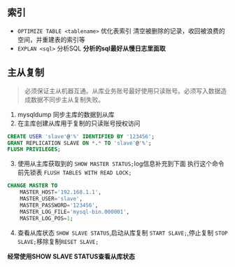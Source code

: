 

## 索引

- `OPTIMIZE TABLE <tablename>` 优化表索引  清空被删除的记录，收回被浪费的空间，并重建表的索引等
- `EXPLAN <sql>` 分析SQL **分析的sql最好从慢日志里面取**


## 主从复制
> 必须保证主从机器互通。从库业务账号最好使用只读账号。必须写入数据造成数据不同步主从复制失败。

1. mysqldump 同步主库的数据到从库
2. 在主库创建从库用于复制的只读账号授权访问
```sql
CREATE USER 'slave'@'%' IDENTIFIED BY '123456';
GRANT REPLICATION SLAVE ON *.* TO 'slave'@'%';
FLUSH PRIVILEGES;
```
3. 使用从主库获取到的 `SHOW MASTER STATUS;`log信息补充到下面 执行这个命令前先锁表 `FLUSH TABLES WITH READ LOCK;`
```sql
CHANGE MASTER TO
    MASTER_HOST='192.168.1.1',
    MASTER_USER='slave',
    MASTER_PASSWORD='123456',
    MASTER_LOG_FILE='mysql-bin.000001',
    MASTER_LOG_POS=1;
```
4. 查看从库状态 `SHOW SLAVE STATUS`,启动从库复制 `START SLAVE;`,停止复制 `STOP SLAVE;`移除复制`RESET SLAVE;`

__经常使用SHOW SLAVE STATUS查看从库状态__